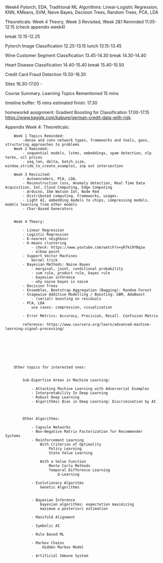 Week4
Pytorch, EDA, Traditional ML Algorithms: Linear-Logistic Regression, KNN, KMeans, SVM, Naive Bayes, Decision Trees, Random Trees, PCA, LDA



Theoreticals: Week 4 Theory, Week 3 Revisited, Week 2&1 Reminded	11.05-12.15 	(check appendix week4)


break									12.15-12.25



Pytorch Image Classification						12.25-13.15
lunch									13.15-13.45


Wine Customer Segment Classification					13.45-14.30
break									14.30-14.40


Heart Disease Classification						14.40-15.40
break									15.40-15.50


Credit Card Fraud Detection						15.50-16.30

Sites									16.30-17.00
	-



Course Summary. Learning Topics Rementioned				15 mins


timeline buffer:							15 mins
estimated finish:							17.30





homework4 assignment: 	Gradient Boosting for Classification		17.00-17.15
	https://www.kaggle.com/kabure/german-credit-data-with-risk

	















Appendix Week 4:
	Theoreticals:

		Week 1 Topics Reminded:
			-dense and conv network types, frameworks and tools, gans, structuring approaches to problems
		Week 2 Reminded:
			- sequential models, lstms, embeddings, spam detection, nlp terms, oil prices
			- seq_len, delta, batch_size, window_stride_to_create_examples, inp out intersection

		Week 3 Revisited:
			- Autoencoders, PCA, LDA. 
			- Reconstruction loss, Anomaly detection, Real Time Data Acquisition, Iot, Cloud Computing, Edge Computing
			- Arduino, Ibm Watson Iot, Node Red
			- Distributed computing. Frameworks, usages.
			- Light AI, embedding models to chips, compressing models, models learning from other models
			- Char-Based Generators
				
				
		Week 4 Theory:

			- Linear Regression				
			- Logistic Regression
			- K-nearest neighbour
			- K-means clustering
				- check: https://www.youtube.com/watch?v=yR7k19YBqiw
				- elbow point
			- Support Vector Machines
				kernel trick
			- Bayesian Methods: Naive Bayes
				- marginal, joint, conditional probability
				- sum rule, product rule, bayes rule
				- bayesian inference
				- why naive bayes is naive
			- Decision Trees
			- Ensembles, Bootstrap Aggregation (Bagging): Random Forest
			- Stagewise Additive Modelling / Boosting: GBM, AdaBoost
				- (serial) boosting on residuals
			- PCA, LDA
				use cases: compression, visualization
				
			- Error Metrics: Accuracy, Precision, Recall. Confusion Matrix

			reference: https://www.coursera.org/learn/advanced-machine-learning-signal-processing/







		
		Other topics for interested ones:


			Sub-Expertise Areas in Machine Learning:

				- Attacking Machine Learning with Adverserial Examples
				- Interpretability In Deep Learning
				- Robust Deep Learning
				- Algorithmic Bias in Deep Learning: Discrimination by AI



			Other Algorithms:

				- Capsule Networks
				- Non-Negative Matrix Factorization for Recommender Systems
				- Reinforcement Learning
					With Criterion of Optimality
						Policy Learning
						State Value Learning

					With a Value Function
						Monte Carlo Methods
						Temporal Difference Learning
							Q-Learning

				- Evolutionary Algoritms
					Genetic Algorithms


				- Bayesian Inference
					bayesian algorithms: expectetion maximizing
					maximum a posteriori estimation

				- Manifold Alignment

				- Symbolic AI

				- Rule Based ML

				- Markov Chains
					 Hidden Markov Model

				- Artificial Immune System
